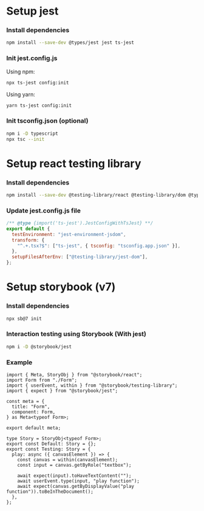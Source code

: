 # Setup jest

### Install dependencies

```bash
npm install --save-dev @types/jest jest ts-jest
```

### Init jest.config.js

Using npm:

```bash
npx ts-jest config:init
```

Using yarn:

```bash
yarn ts-jest config:init
```

### Init tsconfig.json (optional)

```bash
npm i -D typescript
npx tsc --init
```

# Setup react testing library

### Install dependencies

```bash
npm install --save-dev @testing-library/react @testing-library/dom @types/react @types/react-dom @testing-library/jest-dom @testing-library/user-event
```

### Update jest.config.js file

```js
/** @type {import('ts-jest').JestConfigWithTsJest} **/
export default {
  testEnvironment: "jest-environment-jsdom",
  transform: {
    "^.+.tsx?$": ["ts-jest", { tsconfig: "tsconfig.app.json" }],
  },
  setupFilesAfterEnv: ["@testing-library/jest-dom"],
};
```

# Setup storybook (v7)

### Install dependencies

```bash
npx sb@7 init
```

### Interaction testing using Storybook (With jest)

```bash
npm i -D @storybook/jest
```

### Example

```tsx
import { Meta, StoryObj } from "@storybook/react";
import Form from "./Form";
import { userEvent, within } from "@storybook/testing-library";
import { expect } from "@storybook/jest";

const meta = {
  title: "Form",
  component: Form,
} as Meta<typeof Form>;

export default meta;

type Story = StoryObj<typeof Form>;
export const Default: Story = {};
export const Testing: Story = {
  play: async ({ canvasElement }) => {
    const canvas = within(canvasElement);
    const input = canvas.getByRole("textbox");

    await expect(input).toHaveTextContent("");
    await userEvent.type(input, "play function");
    await expect(canvas.getByDisplayValue("play function")).toBeInTheDocument();
  },
};
```
